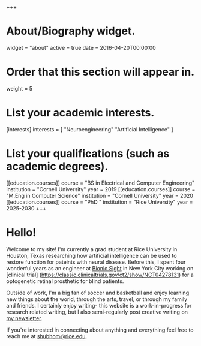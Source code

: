 +++
# About/Biography widget.
widget = "about"
active = true
date = 2016-04-20T00:00:00

# Order that this section will appear in.
weight = 5

# List your academic interests.
[interests]
  interests = [
    "Neuroengineering"
    "Artificial Intelligence"
    ]

# List your qualifications (such as academic degrees).
[[education.courses]]
  course = "BS in Electrical and Computer Engineering"
  institution = "Cornell University"
  year = 2019
[[education.courses]]
  course = "M.Eng in Computer Science"
  institution = "Cornell University"
  year = 2020
[[education.courses]]
  course = "PhD  "
  institution = "Rice University"
  year = 2025-2030
+++


# Hello!
Welcome to my site! I'm currently a grad student at Rice University in Houston, Texas researching how artificial intelligence can be used to restore function for pateints with neural disease. Before this, I spent four wonderful years as an engineer at [Bionic Sight](https://www.bionicsightllc.com/) in New York City working on [clinical trial] (https://classic.clinicaltrials.gov/ct2/show/NCT04278131) for a optogenetic retinal prosthetic for blind patients. 

Outside of work, I'm a big fan of soccer and basketball and enjoy learning new things about the world, through the arts, travel, or through my family and friends. I certainly enjoy writing- this website is a work-in-progress for research related writing, but I also semi-regularly post creative writing on [my newsletter](https://shubhom.substack.com/). 

If you're interested in connecting about anything and everything feel free to reach me at shubhom@rice.edu.
